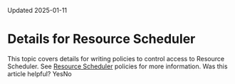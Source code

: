 Updated 2025-01-11
# Details for Resource Scheduler
This topic covers details for writing policies to control access to Resource Scheduler.
See [Resource Scheduler](https://docs.oracle.com/iaas/Content/resource-scheduler/references/resource-scheduler-policies.htm) policies for more information.
Was this article helpful?
YesNo

